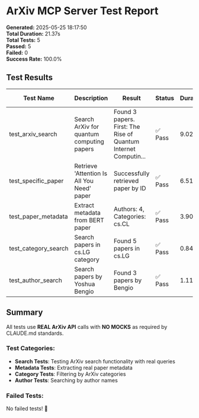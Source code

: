 # ArXiv MCP Server Test Report

**Generated:** 2025-05-25 18:17:50  
**Total Duration:** 21.37s  
**Total Tests:** 5  
**Passed:** 5  
**Failed:** 0  
**Success Rate:** 100.0%

## Test Results

| Test Name | Description | Result | Status | Duration | Timestamp | Error Message |
|-----------|-------------|--------|--------|----------|-----------|---------------|
| test_arxiv_search | Search ArXiv for quantum computing papers | Found 3 papers. First: The Rise of Quantum Internet Computin... | ✅ Pass | 9.02s | 2025-05-25 18:17:38 |  |
| test_specific_paper | Retrieve 'Attention Is All You Need' paper | Successfully retrieved paper by ID | ✅ Pass | 6.51s | 2025-05-25 18:17:45 |  |
| test_paper_metadata | Extract metadata from BERT paper | Authors: 4, Categories: cs.CL | ✅ Pass | 3.90s | 2025-05-25 18:17:48 |  |
| test_category_search | Search papers in cs.LG category | Found 5 papers in cs.LG | ✅ Pass | 0.84s | 2025-05-25 18:17:49 |  |
| test_author_search | Search papers by Yoshua Bengio | Found 3 papers by Bengio | ✅ Pass | 1.11s | 2025-05-25 18:17:50 |  |


## Summary

All tests use **REAL ArXiv API** calls with **NO MOCKS** as required by CLAUDE.md standards.

### Test Categories:
- **Search Tests**: Testing ArXiv search functionality with real queries
- **Metadata Tests**: Extracting real paper metadata
- **Category Tests**: Filtering by ArXiv categories
- **Author Tests**: Searching by author names

### Failed Tests:

No failed tests! 🎉
